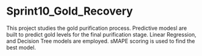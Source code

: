 # Sprint10_Gold_Recovery

This project studies the gold purification process.
Predictive modesl are built to predict gold levels for the final purification stage.
Linear Regression, and Decision Tree models are employed. 
sMAPE scoring is used to find the best model. 
